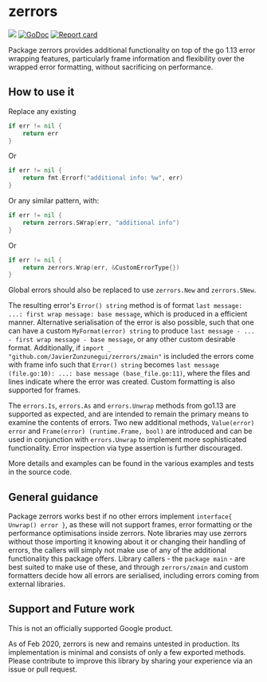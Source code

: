 # zerrors 
![](https://github.com/JavierZunzunegui/zerrors/workflows/Go/badge.svg)
[![GoDoc](https://godoc.org/github.com/JavierZunzunegui/zerrors?status.svg)](http://godoc.org/github.com/JavierZunzunegui/zerrors) 
[![Report card](https://goreportcard.com/badge/github.com/JavierZunzunegui/zerrors)](https://goreportcard.com/report/github.com/JavierZunzunegui/zerrors)

Package zerrors provides additional functionality on top of the go 1.13 error wrapping features,
particularly frame information and flexibility over the wrapped error formatting, without sacrificing on performance.

## How to use it

Replace any existing
```go
if err != nil {
    return err
}
```
Or
```go
if err != nil {
    return fmt.Errorf("additional info: %w", err)
}
```

Or any similar pattern, with:

```go
if err != nil {
    return zerrors.SWrap(err, "additional info")
}
```
Or
```go
if err != nil {
    return zerrors.Wrap(err, &CustomErrorType{})
}
```

Global errors should also be replaced to use `zerrors.New` and `zerrors.SNew`.

The resulting error's `Error() string` method is of format `last message: ...: first wrap message: base message`,
which is produced in a efficient manner.
Alternative serialisation of the error is also possible, such that one can have a custom `MyFormat(error) string`
to produce `last message - ... - first wrap message - base message`, or any other custom desirable format.
Additionally, if `import _ "github.com/JavierZunzunegui/zerrors/zmain"` is included the errors come with frame info
such that `Error() string` becomes `last message (file.go:10): ...: base message (base_file.go:11)`,
where the files and lines indicate where the error was created.
Custom formatting is also supported for frames.

The `errors.Is`, `errors.As` and `errors.Unwrap` methods from go1.13 are supported as expected,
and are intended to remain the primary means to examine the contents of errors.
Two new additional methods, `Value(error) error` and `Frame(error) (runtime.Frame, bool)`
are introduced and can be used in conjunction with `errors.Unwrap` to implement more sophisticated functionality.
Error inspection via type assertion is further discouraged.

More details and examples can be found in the various examples and tests in the source code.

## General guidance

Package zerrors works best if no other errors implement `interface{ Unwrap() error }`,
as these will not support frames, error formatting or the performance optimisations inside zerrors.
Note libraries may use zerrors without those importing it knowing about it or changing their handling of errors,
the callers will simply not make use of any of the additional functionality this package offers.
Library callers - the `package main` - are best suited to make use of these,
and through `zerrors/zmain` and custom formatters decide how all errors are serialised,
including errors coming from external libraries.

## Support and Future work

This is not an officially supported Google product.

As of Feb 2020, zerrors is new and remains untested in production.
Its implementation is minimal and consists of only a few exported methods.
Please contribute to improve this library by sharing your experience via an issue or pull request.
